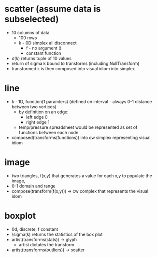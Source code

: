 # scatter (assume data is subselected)
* 10 columns of data
    * 100 rows
    * k - 0D simplex all disconnect
        * f - no argument ()
        * constant function
* $\sigma(k)$ returns tuple of 10 values
* return of sigma k bound to transforms (including NullTransform)
* transformed k is then composed into visual idiom into simplex

# line
* k - 1D, function(1 paramters) (defined on interval - always 0-1 distance between two vertices)
    * by definition on an edge:
        * left edge 0
        * right edge 1
    * temp/pressure spreadsheet would be represented as set of functions between each node
* composed(transforms(functions)) into cw simplex representing visual idiom

# image
* two triangles, f(x,y) that generates a value for each x,y to populate the image, 
* 0-1 domain and range
* compose(transform(f(x,y))) -> cw complex that represents the visual idom

# boxplot
* 0d, discrete, f constant
* \sigma(k) returns the statistics of the box plot
* artist(transforms(stats)) -> glyph 
    * artist dictates the transform
* artist(transforms(outliers)) -> scatter
